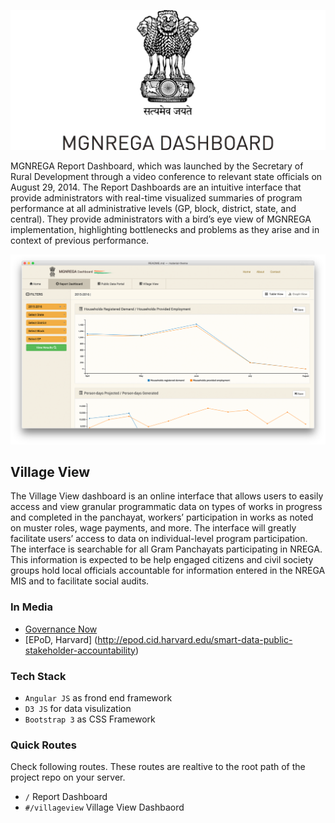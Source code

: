 ![Screenshot](/assets/img/screenshot-vv.png?raw=true "Screenshot")

MGNREGA Report Dashboard, which was launched by the Secretary of Rural Development through a video conference to relevant state officials on August 29, 2014. The Report Dashboards are an intuitive interface that provide administrators with real-time visualized summaries of program performance at all administrative levels (GP, block, district, state, and central). They provide administrators with a bird’s eye view of MGNREGA implementation, highlighting bottlenecks and problems as they arise and in context of previous performance.

![Screenshot](/assets/img/screenshot-rd.png?raw=true "Screenshot")

## Village View
The Village View dashboard is an online interface that allows users to easily access and view granular programmatic data on types of works in progress and completed in the panchayat, workers’ participation in works as noted on muster roles, wage payments, and more. The interface will greatly facilitate users’ access to data on individual-level program participation. The interface is searchable for all Gram Panchayats participating in NREGA. This information is expected to be help engaged citizens and civil society groups hold local officials accountable for information entered in the NREGA MIS and to facilitate social audits.

### In Media
- [Governance Now](http://www.governancenow.com/news/regular-story/rural-development-ministry-launch-mnrega-dashboard)
- [EPoD, Harvard] (http://epod.cid.harvard.edu/smart-data-public-stakeholder-accountability) 

### Tech Stack
* ```Angular JS``` as frond end framework
* ```D3 JS``` for data visulization 
* ```Bootstrap 3``` as CSS Framework


### Quick Routes
Check following routes. These routes are realtive to the root path of the project repo on your server.
 - ```/``` Report Dashboard
 - ```#/villageview``` Village View Dashbaord




